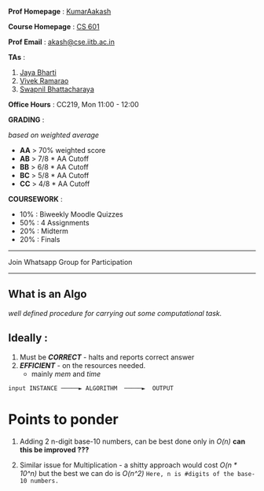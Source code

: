 **Prof Homepage** : [KumarAakash](https://sites.google.com/view/kumarakash/home)


**Course Homepage** : [CS 601](https://sites.google.com/view/kumarakash/teaching/cs-601-algorithms-and-complexity)


**Prof Email** : [akash@cse.iitb.ac.in](akash@cse.iitb.ac.in)

**TAs** : 

1. [Jaya Bharti](jayab@cse.iitb.ac.in)
2. [Vivek Ramarao](vivekrpawar@cse.iitb.ac.in)
3. [Swapnil Bhattacharaya](swapnilbhyya@cse.iitb.ac.in)

**Office Hours** : CC219, Mon 11:00 - 12:00

**GRADING** :

_based on weighted average_
- **AA** > 70% weighted score
- **AB** > 7/8 * AA Cutoff
- **BB** > 6/8 * AA Cutoff
- **BC** > 5/8 * AA Cutoff
- **CC** > 4/8 * AA Cutoff

**COURSEWORK** :

- 10% : Biweekly Moodle Quizzes
- 50% : 4 Assignments
- 20% : Midterm
- 20% : Finals

--- 

Join Whatsapp Group for Participation

---

What is an Algo
---
_well defined procedure for carrying out some computational task._

Ideally :
---
1. Must be ***CORRECT*** - halts and reports correct answer
2. ***EFFICIENT*** - on the resources needed.
    - mainly *mem* and *time*

`input INSTANCE ─────► ALGORITHM  ─────►  OUTPUT`


Points to ponder 
===
1. Adding 2 n-digit base-10 numbers, can be best done only in _O(n)_
**can this be improved ???**

2. Similar issue for Multiplication - a shitty approach would cost _O(n * 10^n)_
but the best we can do is _O(n^2)_ 
`Here, n is #digits of the base-10 numbers.`

